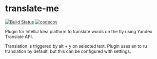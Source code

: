 # translate-me

[![Build Status](https://travis-ci.org/kraluk/translate-me.svg?branch=master)](https://travis-ci.org/kraluk/translate-me) [![codecov](https://codecov.io/gh/kraluk/translate-me/branch/master/graph/badge.svg)](https://codecov.io/gh/kraluk/translate-me) 

Plugin for IntelliJ Idea platform to translate words on the fly using Yandex Translate API.

Translation is triggered by alt + y on selected text. Plugin uses en to ru translation by default, but this can be configured with settings. 
